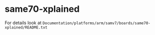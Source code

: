 same70-xplained
===============

For details look at
`Documentation/platforms/arm/samv7/boards/same70-xplained/README.txt`
